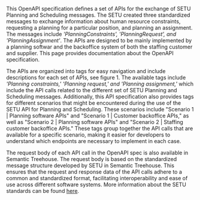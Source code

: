 This OpenAPI specification defines a set of APIs for the exchange of SETU Planning and Scheduling messages. The SETU created three standardized messages to exchange information about human resource constraints, requesting a planning for a particular position, and planning an assignment. The messages include _'PlanningConstraints', 'PlanningRequest', and 'PlanningAssignment'_. The APIs are designed to be mainly implemented by a planning softwar and the backoffice system of both the staffing customer and supplier. This page provides documentation about the OpenAPI specification.

The APIs are organized into tags for easy navigation and include descriptions for each set of APIs, see figure 1. The available tags include _'Planning constraints,' 'Planning request,' and 'Planning assignment,'_ which include the API calls related to the different set of SETU Planning and Scheduling messages. Additionally, this API specification also provides tags for different scenarios that might be encountered during the use of the SETU API for Planning and Scheduling. These scenarios include "Scenario 1 | Planning software APIs" and "Scenario 1 | Customer backoffice APIs," as well as "Scenario 2 | Planning software APIs" and "Scenario 2 | Staffing customer backoffice APIs." These tags group together the API calls that are available for a specific scenario, making it easier for developers to understand which endpoints are necessary to implement in each case.

The request body of each API call in the OpenAPI spec is also available in Semantic Treehouse. The request body is based on the standardized message structure developed by SETU in Semantic Treehouse. This ensures that the request and response data of the API calls adhere to a common and standardized format, facilitating interoperability and ease of use across different software systems. More information about the SETU standards can be found [here](https://setu.semantic-treehouse.nl/#/Projects).
